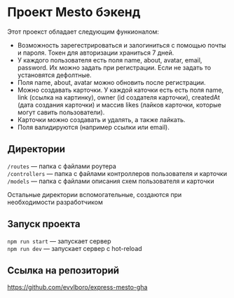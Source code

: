 # Проект Mesto бэкенд

Этот проекст обладает следующим функионалом:
* Возможность зарегестрироваться и залогиниться с помощью почты и пароля. Токен для авторизации храниться 7 дней.
* У каждого пользователя есть поля name, about, avatar, email, password. Их можно задать при регистрации. Если не задать то установятся дефолтные. 
* Поля name, about, avatar можно обновить после регистрации.
* Можно создавать карточки. У каждой каточки есть есть поля name, link (ссылка на картинку), owner (id создателя карточки), createdAt (дата создания карточки) и массив likes (лайков карточки, которые могут савить пользователи).
* Карточки можно создавать и удалять, а также лайкать.
* Поля валидируются (например ссылки или email).

## Директории

`/routes` — папка с файлами роутера  
`/controllers` — папка с файлами контроллеров пользователя и карточки   
`/models` — папка с файлами описания схем пользователя и карточки  
  
Остальные директории вспомогательные, создаются при необходимости разработчиком

## Запуск проекта

`npm run start` — запускает сервер   
`npm run dev` — запускает сервер с hot-reload

## Ссылка на репозиторий
https://github.com/evvlboro/express-mesto-gha

